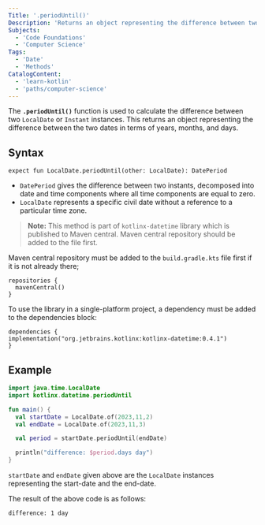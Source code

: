 ```yaml
---
Title: '.periodUntil()'
Description: 'Returns an object representing the difference between two dates in terms of years, months, and days.'
Subjects:
  - 'Code Foundations'
  - 'Computer Science'
Tags:
  - 'Date'
  - 'Methods'
CatalogContent:
  - 'learn-kotlin'
  - 'paths/computer-science'
---
```


The **`.periodUntil()`** function is used to calculate the difference between two `LocalDate` or `Instant` instances. This returns an object representing the difference between the two dates in terms of years, months, and days.

## Syntax

```pseudo
expect fun LocalDate.periodUntil(other: LocalDate): DatePeriod
```

- `DatePeriod` gives the difference between two instants, decomposed into date and time components where all time components are equal to zero.
- `LocalDate` represents a specific civil date without a reference to a particular time zone.

> **Note:** This method is part of `kotlinx-datetime` library which is published to Maven central. Maven central repository should be added to the file first.

Maven central repository must be added to the `build.gradle.kts` file first if it is not already there;

```pseudo
repositories {
  mavenCentral()
}
```

To use the library in a single-platform project, a dependency must be added to the dependencies block:

```pseudo
dependencies {
implementation("org.jetbrains.kotlinx:kotlinx-datetime:0.4.1")
}
```

## Example

```kotlin
import java.time.LocalDate
import kotlinx.datetime.periodUntil

fun main() {
  val startDate = LocalDate.of(2023,11,2)
  val endDate = LocalDate.of(2023,11,3)

  val period = startDate.periodUntil(endDate)

  println("difference: $period.days day")
}
```

`startDate` and `endDate` given above are the `LocalDate` instances representing the start-date and the end-date.

The result of the above code is as follows:

```shell
difference: 1 day
```
